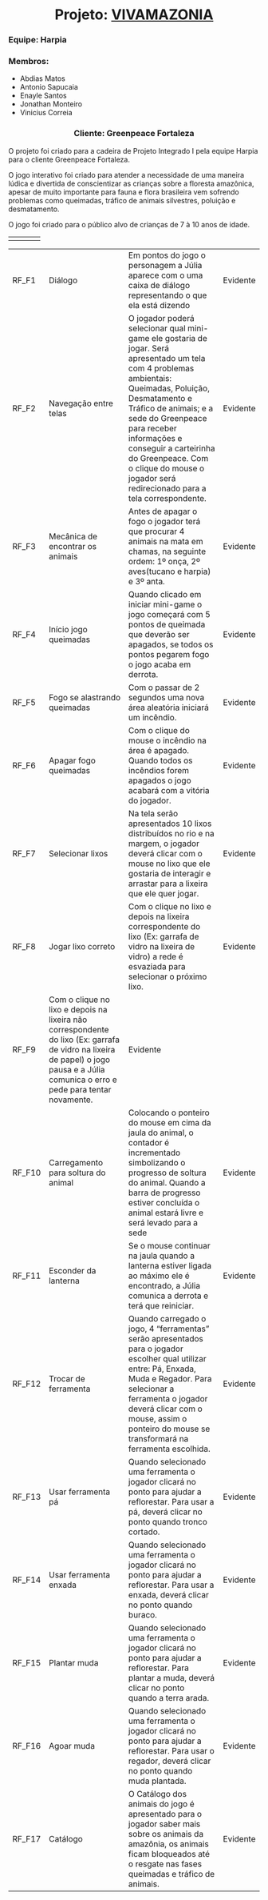 <h1 align="center">
    Projeto: <a href="https://vivamazonia.github.io/">VIVAMAZONIA</a>
</h1>
<h3>
    Equipe: Harpia
</h3>
<h3>
    Membros: 
</h3>
<ul>
    <li>Abdias Matos</li>
    <li>Antonio Sapucaia</li>
    <li>Enayle Santos</li>
    <li>Jonathan Monteiro</li>
    <li>Vinicius Correia</li>
</ul>
<h3 align="center">
    Cliente: Greenpeace Fortaleza
</h3>
<p>O projeto foi criado para a cadeira de Projeto Integrado I pela equipe Harpia para o cliente Greenpeace Fortaleza.</p>
<p>O jogo interativo foi criado para atender a necessidade de uma maneira lúdica e divertida de conscientizar as crianças sobre a floresta amazônica, apesar de muito importante para fauna e flora brasileira vem sofrendo problemas como queimadas, tráfico de animais silvestres, poluição e desmatamento.</p>
<p>O jogo foi criado para o público alvo de crianças de 7 à 10 anos de idade.</p>

<table>
    <tr>
        <td></td>
        <td></td>
        <td></td>
        <td></td>
    </tr>
</table>


<table>
    <tr>
        <td>RF_F1</td>
        <td>Diálogo</td>
        <td>Em pontos do jogo o personagem a Júlia aparece com o uma caixa de diálogo representando o que ela está dizendo</td>
        <td>Evidente</td>
    </tr>
    <tr>
        <td>RF_F2</td>
        <td>Navegação entre telas</td>
        <td>O jogador poderá selecionar qual mini-game ele gostaria de jogar. Será apresentado um tela com 4 problemas ambientais: Queimadas, Poluição, Desmatamento e Tráfico de animais; e a sede do Greenpeace para receber informações e conseguir a carteirinha do Greenpeace. Com o clique do mouse o jogador será redirecionado para a tela correspondente.</td>
        <td>Evidente</td>
    </tr>
    <tr>
        <td>RF_F3</td>
        <td>Mecânica de encontrar os animais</td>
        <td>Antes de apagar o fogo o jogador terá que procurar 4 animais na mata em chamas, na seguinte ordem: 1º onça, 2º aves(tucano e harpia) e 3º anta.</td>
        <td>Evidente</td>
    </tr>
    <tr>
        <td>RF_F4</td>
        <td>Início jogo queimadas</td>
        <td>Quando clicado em iniciar mini-game o jogo começará com 5 pontos de queimada que deverão ser apagados, se todos os pontos pegarem fogo o jogo acaba em derrota.</td>
        <td>Evidente</td>
    </tr>
    <tr>
        <td>RF_F5</td>
        <td>Fogo se alastrando queimadas</td>
        <td>Com o passar de 2 segundos uma nova área aleatória iniciará um incêndio.</td>
        <td>Evidente</td>
    </tr>
    <tr>
        <td>RF_F6</td>
        <td>Apagar fogo queimadas</td>
        <td>Com o clique do mouse o incêndio na área é apagado. Quando todos os incêndios forem apagados o jogo acabará com a vitória do jogador.</td>
        <td>Evidente</td>
    </tr>
    <tr>
        <td>RF_F7</td>
        <td>Selecionar lixos</td>
        <td>Na tela serão apresentados 10 lixos distribuídos no rio e na margem, o jogador deverá clicar com o mouse no lixo que ele gostaria de interagir e arrastar para a lixeira que ele quer jogar.</td>
        <td>Evidente</td>
    </tr>
    <tr>
        <td>RF_F8</td>
        <td>Jogar lixo correto</td>
        <td>Com o clique no lixo e depois na lixeira correspondente do lixo (Ex: garrafa de vidro na lixeira de vidro) a rede é esvaziada para selecionar o próximo lixo.</td>
        <td>Evidente</td>
    </tr>
    <tr>
        <td>RF_F9</td>
        <tdJogar lixo errado></td>
        <td>Com o clique no lixo e depois na lixeira não correspondente do lixo (Ex: garrafa de vidro na lixeira de papel) o jogo pausa e a Júlia comunica o erro e pede para tentar novamente.</td>
        <td>Evidente</td>
    </tr>
    <tr>
        <td>RF_F10</td>
        <td>Carregamento para soltura do animal</td>
        <td>Colocando o ponteiro do mouse em cima da jaula do animal, o contador é incrementado simbolizando o progresso de soltura do animal. Quando a barra de progresso estiver concluída o animal estará livre e será levado para a sede</td>
        <td>Evidente</td>
    </tr>
    <tr>
        <td>RF_F11</td>
        <td>Esconder da lanterna</td>
        <td>Se o mouse continuar na jaula quando a lanterna estiver ligada ao máximo ele é encontrado, a Júlia comunica a derrota e terá que reiniciar. </td>
        <td>Evidente</td>
    </tr>
    <tr>
        <td>RF_F12</td>
        <td>Trocar de ferramenta</td>
        <td>Quando carregado o jogo, 4 “ferramentas” serão apresentados para o jogador escolher qual utilizar entre: Pá, Enxada, Muda e Regador. Para selecionar a ferramenta o jogador deverá clicar com o mouse, assim o ponteiro do mouse se transformará na ferramenta escolhida.</td>
        <td>Evidente</td>
    </tr>
    <tr>
        <td>RF_F13</td>
        <td>Usar ferramenta pá</td>
        <td>Quando selecionado uma ferramenta o jogador clicará no ponto para ajudar a reflorestar. Para usar a pá, deverá clicar no ponto quando tronco cortado.</td>
        <td>Evidente</td>
    </tr>
    <tr>
        <td>RF_F14</td>
        <td>Usar ferramenta enxada</td>
        <td>Quando selecionado uma ferramenta o jogador clicará no ponto para ajudar a reflorestar. Para usar a enxada, deverá clicar no ponto quando buraco.</td>
        <td>Evidente</td>
    </tr>
    <tr>
        <td>RF_F15</td>
        <td>Plantar muda</td>
        <td>Quando selecionado uma ferramenta o jogador clicará no ponto para ajudar a reflorestar. Para plantar a muda, deverá clicar no ponto quando a terra arada.</td>
        <td>Evidente</td>
    </tr>
    <tr>
        <td>RF_F16</td>
        <td>Agoar muda</td>
        <td>Quando selecionado uma ferramenta o jogador clicará no ponto para ajudar a reflorestar. Para usar o regador, deverá clicar no ponto quando muda plantada.</td>
        <td>Evidente</td>
    </tr>
    <tr>
        <td>RF_F17</td>
        <td>Catálogo</td>
        <td>O Catálogo dos animais do jogo é apresentado para o jogador saber mais sobre os animais da amazônia, os animais ficam bloqueados até o resgate nas fases queimadas e tráfico de animais.</td>
        <td>Evidente</td>
    </tr>
</table>
